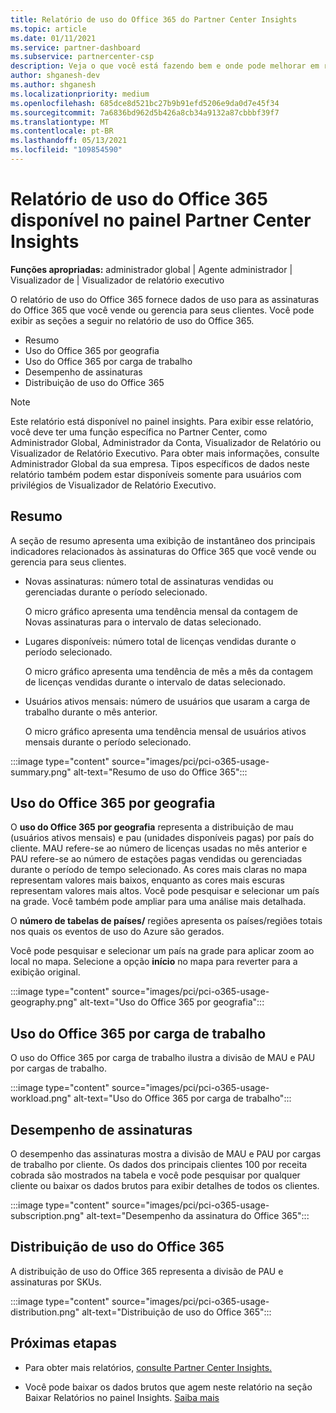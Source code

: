 ```yaml
---
title: Relatório de uso do Office 365 do Partner Center Insights
ms.topic: article
ms.date: 01/11/2021
ms.service: partner-dashboard
ms.subservice: partnercenter-csp
description: Veja o que você está fazendo bem e onde pode melhorar em relação ao uso de assinaturas do Office 365 que você vende ou gerencia para seus clientes.
author: shganesh-dev
ms.author: shganesh
ms.localizationpriority: medium
ms.openlocfilehash: 685dce8d521bc27b9b91efd5206e9da0d7e45f34
ms.sourcegitcommit: 7a6836bd962d5b426a8cb34a9132a87cbbbf39f7
ms.translationtype: MT
ms.contentlocale: pt-BR
ms.lasthandoff: 05/13/2021
ms.locfileid: "109854590"
---
```

# <a name="office-365-usage-report-available-from-the-partner-center-insights-dashboard"></a>Relatório de uso do Office 365 disponível no painel Partner Center Insights

**Funções apropriadas:** administrador global | Agente administrador | Visualizador de | Visualizador de relatório executivo

O relatório de uso do Office 365 fornece dados de uso para as assinaturas do Office 365 que você vende ou gerencia para seus clientes. Você pode exibir as seções a seguir no relatório de uso do Office 365.

- Resumo
- Uso do Office 365 por geografia
- Uso do Office 365 por carga de trabalho
- Desempenho de assinaturas
- Distribuição de uso do Office 365

 > [!NOTE]
 > Este relatório está disponível no painel insights. Para exibir esse relatório, você deve ter uma função específica no Partner Center, como Administrador Global, Administrador da Conta, Visualizador de Relatório ou Visualizador de Relatório Executivo. Para obter mais informações, consulte Administrador Global da sua empresa. Tipos específicos de dados neste relatório também podem estar disponíveis somente para usuários com privilégios de Visualizador de Relatório Executivo.

## <a name="summary"></a>Resumo

A seção de resumo apresenta uma exibição de instantâneo dos principais indicadores relacionados às assinaturas do Office 365 que você vende ou gerencia para seus clientes.  

- Novas assinaturas: número total de assinaturas vendidas ou gerenciadas durante o período selecionado.

   O micro gráfico apresenta uma tendência mensal da contagem de Novas assinaturas para o intervalo de datas selecionado.

- Lugares disponíveis: número total de licenças vendidas durante o período selecionado.

   O micro gráfico apresenta uma tendência de mês a mês da contagem de licenças vendidas durante o intervalo de datas selecionado.

- Usuários ativos mensais: número de usuários que usaram a carga de trabalho durante o mês anterior. 

   O micro gráfico apresenta uma tendência mensal de usuários ativos mensais durante o período selecionado.

:::image type="content" source="images/pci/pci-o365-usage-summary.png" alt-text="Resumo de uso do Office 365":::

## <a name="office-365-usage-by-geography"></a>Uso do Office 365 por geografia

O **uso do Office 365 por geografia** representa a distribuição de mau (usuários ativos mensais) e pau (unidades disponíveis pagas) por país do cliente. MAU refere-se ao número de licenças usadas no mês anterior e PAU refere-se ao número de estações pagas vendidas ou gerenciadas durante o período de tempo selecionado. As cores mais claras no mapa representam valores mais baixos, enquanto as cores mais escuras representam valores mais altos. Você pode pesquisar e selecionar um país na grade. Você também pode ampliar para uma análise mais detalhada.

O **número de tabelas de países/** regiões apresenta os países/regiões totais nos quais os eventos de uso do Azure são gerados.

Você pode pesquisar e selecionar um país na grade para aplicar zoom ao local no mapa. Selecione a opção **início** no mapa para reverter para a exibição original.


:::image type="content" source="images/pci/pci-o365-usage-geography.png" alt-text="Uso do Office 365 por geografia":::

## <a name="office-365-usage-by-workload"></a>Uso do Office 365 por carga de trabalho

O uso do Office 365 por carga de trabalho ilustra a divisão de MAU e PAU por cargas de trabalho.

:::image type="content" source="images/pci/pci-o365-usage-workload.png" alt-text="Uso do Office 365 por carga de trabalho":::

## <a name="subscriptions-performance"></a>Desempenho de assinaturas

O desempenho das assinaturas mostra a divisão de MAU e PAU por cargas de trabalho por cliente. Os dados dos principais clientes 100 por receita cobrada são mostrados na tabela e você pode pesquisar por qualquer cliente ou baixar os dados brutos para exibir detalhes de todos os clientes.

:::image type="content" source="images/pci/pci-o365-usage-subscription.png" alt-text="Desempenho da assinatura do Office 365":::

## <a name="office-365-usage-distribution"></a>Distribuição de uso do Office 365

A distribuição de uso do Office 365 representa a divisão de PAU e assinaturas por SKUs.

:::image type="content" source="images/pci/pci-o365-usage-distribution.png" alt-text="Distribuição de uso do Office 365":::

## <a name="next-steps"></a>Próximas etapas

- Para obter mais relatórios, [consulte Partner Center Insights.](partner-center-insights.md)

- Você pode baixar os dados brutos que agem neste relatório na seção Baixar Relatórios no painel Insights. [Saiba mais](pci-download-reports.md) 
